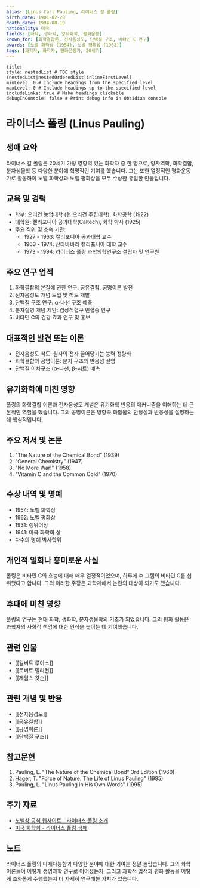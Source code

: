 ```yaml
---
alias: [Linus Carl Pauling, 라이너스 칼 폴링]
birth_date: 1901-02-28
death_date: 1994-08-19
nationality: 미국
fields: [화학, 생화학, 양자화학, 평화운동]
known_for: [화학결합론, 전자음성도, 단백질 구조, 비타민 C 연구]
awards: [노벨 화학상 (1954), 노벨 평화상 (1962)]
tags: [과학자, 화학자, 평화운동가, 20세기]
---
```


```table-of-contents
title: 
style: nestedList # TOC style (nestedList|nestedOrderedList|inlineFirstLevel)
minLevel: 0 # Include headings from the specified level
maxLevel: 0 # Include headings up to the specified level
includeLinks: true # Make headings clickable
debugInConsole: false # Print debug info in Obsidian console
```
# 라이너스 폴링 (Linus Pauling)

## 생애 요약
라이너스 칼 폴링은 20세기 가장 영향력 있는 화학자 중 한 명으로, 양자역학, 화학결합, 분자생물학 등 다양한 분야에 혁명적인 기여를 했습니다. 그는 또한 열정적인 평화운동가로 활동하여 노벨 화학상과 노벨 평화상을 모두 수상한 유일한 인물입니다.

## 교육 및 경력
- 학부: 오리건 농업대학 (현 오리건 주립대학), 화학공학 (1922)
- 대학원: 캘리포니아 공과대학(Caltech), 화학 박사 (1925)
- 주요 직위 및 소속 기관:
  - 1927 - 1963: 캘리포니아 공과대학 교수
  - 1963 - 1974: 산타바바라 캘리포니아 대학 교수
  - 1973 - 1994: 라이너스 폴링 과학의학연구소 설립자 및 연구원

## 주요 연구 업적
1. 화학결합의 본질에 관한 연구: 공유결합, 공명이론 발전
2. 전자음성도 개념 도입 및 척도 개발
3. 단백질 구조 연구: α-나선 구조 예측
4. 분자질병 개념 제안: 겸상적혈구 빈혈증 연구
5. 비타민 C의 건강 효과 연구 및 홍보

## 대표적인 발견 또는 이론
- 전자음성도 척도: 원자의 전자 끌어당기는 능력 정량화
- 화학결합의 공명이론: 분자 구조와 반응성 설명
- 단백질 이차구조 (α-나선, β-시트) 예측

## 유기화학에 미친 영향
폴링의 화학결합 이론과 전자음성도 개념은 유기화학 반응의 메커니즘을 이해하는 데 근본적인 역할을 했습니다. 그의 공명이론은 방향족 화합물의 안정성과 반응성을 설명하는 데 핵심적입니다.

## 주요 저서 및 논문
1. "The Nature of the Chemical Bond" (1939)
2. "General Chemistry" (1947)
3. "No More War!" (1958)
4. "Vitamin C and the Common Cold" (1970)

## 수상 내역 및 명예
- 1954: 노벨 화학상
- 1962: 노벨 평화상
- 1931: 랭뮈어상
- 1941: 미국 화학회 상
- 다수의 명예 박사학위

## 개인적 일화나 흥미로운 사실
폴링은 비타민 C의 효능에 대해 매우 열정적이었으며, 하루에 수 그램의 비타민 C를 섭취했다고 합니다. 그의 이러한 주장은 과학계에서 논란의 대상이 되기도 했습니다.

## 후대에 미친 영향
폴링의 연구는 현대 화학, 생화학, 분자생물학의 기초가 되었습니다. 그의 평화 활동은 과학자의 사회적 책임에 대한 인식을 높이는 데 기여했습니다.

## 관련 인물
- [[길버트 루이스]]
- [[로버트 밀리컨]]
- [[제임스 왓슨]]

## 관련 개념 및 반응
- [[전자음성도]]
- [[공유결합]]
- [[공명이론]]
- [[단백질 구조]]

## 참고문헌
1. Pauling, L. "The Nature of the Chemical Bond" 3rd Edition (1960)
2. Hager, T. "Force of Nature: The Life of Linus Pauling" (1995)
3. Pauling, L. "Linus Pauling in His Own Words" (1995)

## 추가 자료
- [노벨상 공식 웹사이트 - 라이너스 폴링 소개](https://www.nobelprize.org/prizes/chemistry/1954/pauling/biographical/)
- [미국 화학회 - 라이너스 폴링 생애](https://www.acs.org/content/acs/en/education/whatischemistry/landmarks/pauling.html)

## 노트
라이너스 폴링의 다재다능함과 다양한 분야에 대한 기여는 정말 놀랍습니다. 그의 화학 이론들이 어떻게 생명과학 연구로 이어졌는지, 그리고 과학적 업적과 평화 활동을 어떻게 조화롭게 수행했는지 더 자세히 연구해볼 가치가 있습니다.